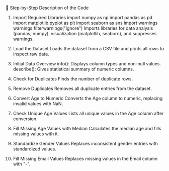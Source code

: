 🧾 Step-by-Step Description of the Code

1. Import Required Libraries
   import numpy as np
   import pandas as pd
   import matplotlib.pyplot as plt
   import seaborn as sns
   import warnings
   warnings.filterwarnings("ignore")
   Imports libraries for data analysis (pandas, numpy), visualization (matplotlib, seaborn), and suppresses warnings.

2. Load the Dataset
    Loads the dataset from a CSV file and prints all rows to inspect raw data.

3. Initial Data Overview
    info(): Displays column types and non-null values.
    describe(): Gives statistical summary of numeric columns.

4. Check for Duplicates
    Finds the number of duplicate rows.

5. Remove Duplicates
    Removes all duplicate entries from the dataset.

6. Convert Age to Numeric
    Converts the Age column to numeric, replacing invalid values with NaN.

7. Check Unique Age Values
    Lists all unique values in the Age column after conversion.

8. Fill Missing Age Values with Median
    Calculates the median age and fills missing values with it.

9. Standardize Gender Values
    Replaces inconsistent gender entries with standardized values.

10. Fill Missing Email Values
    Replaces missing values in the Email column with "-".
